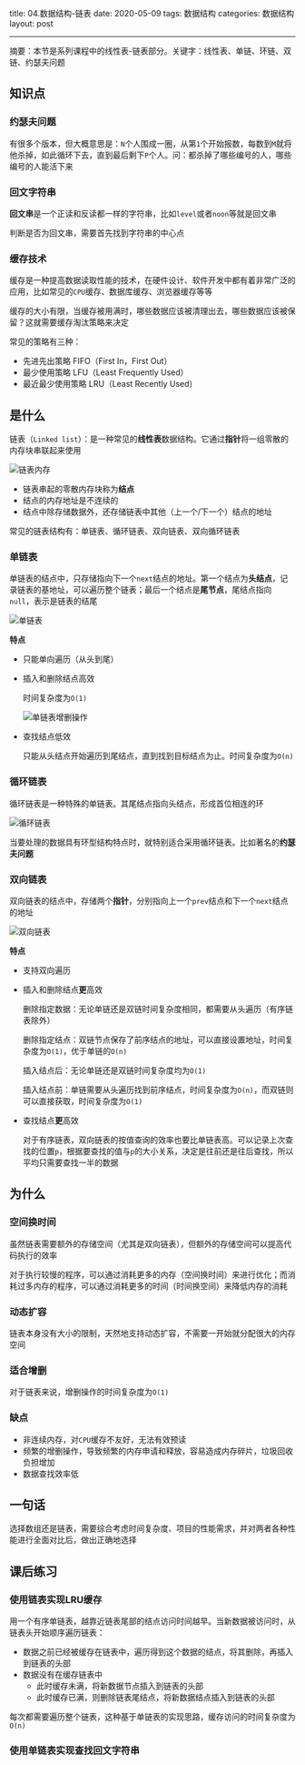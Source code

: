 title: 04.数据结构-链表
date: 2020-05-09
tags: 数据结构
categories: 数据结构
layout: post

------

摘要：本节是系列课程中的线性表-链表部分。关键字：线性表、单链、环链、双链、约瑟夫问题

<!-- more -->

## 知识点

### 约瑟夫问题

有很多个版本，但大概意思是：`N`个人围成一圈，从第`1`个开始报数，每数到`M`就将他杀掉，如此循环下去，直到最后剩下`P`个人。问：都杀掉了哪些编号的人，哪些编号的人能活下来

### 回文字符串

**回文串**是一个正读和反读都一样的字符串，比如`level`或者`noon`等就是回文串

判断是否为回文串，需要首先找到字符串的中心点

### 缓存技术

缓存是一种提高数据读取性能的技术，在硬件设计、软件开发中都有着非常广泛的应用，比如常见的`CPU`缓存、数据库缓存、浏览器缓存等等

缓存的大小有限，当缓存被用满时，哪些数据应该被清理出去，哪些数据应该被保留？这就需要缓存淘汰策略来决定

常见的策略有三种：

- 先进先出策略 FIFO（First In，First Out）
- 最少使用策略 LFU（Least Frequently Used）
- 最近最少使用策略 LRU（Least Recently Used）

## 是什么

链表（`Linked list`）：是一种常见的**线性表**数据结构。它通过**指针**将一组零散的内存块串联起来使用

![链表内存](./assets/d5d5bee4be28326ba3c28373808a62cd.jpg)

- 链表串起的零散内存块称为**结点**
- 结点的内存地址是不连续的
- 结点中除存储数据外，还存储链表中其他（上一个/下一个）结点的地址

常见的链表结构有：单链表、循环链表、双向链表、双向循环链表

### 单链表

单链表的结点中，只存储指向下一个`next`结点的地址。第一个结点为**头结点**，记录链表的基地址，可以遍历整个链表；最后一个结点是**尾节点**，尾结点指向`null`，表示是链表的结尾

![单链表](./assets/b93e7ade9bb927baad1348d9a806ddeb.jpg)

**特点**

- 只能单向遍历（从头到尾）

- 插入和删除结点高效

  时间复杂度为`O(1)`

  ![单链表增删操作](./assets/452e943788bdeea462d364389bd08a17.jpg)

- 查找结点低效

  只能从头结点开始遍历到尾结点，直到找到目标结点为止。时间复杂度为`O(n)`

### 循环链表

循环链表是一种特殊的单链表。其尾结点指向头结点，形成首位相连的环

![循环链表](./assets/86cb7dc331ea958b0a108b911f38d155.jpg)

当要处理的数据具有环型结构特点时，就特别适合采用循环链表。比如著名的**约瑟夫问题**

### 双向链表

双向链表的结点中，存储两个**指针**，分别指向上一个`prev`结点和下一个`next`结点的地址

![双向链表](./assets/cbc8ab20276e2f9312030c313a9ef70b.jpg)

**特点**

- 支持双向遍历

- 插入和删除结点**更**高效

  删除指定数据：无论单链还是双链时间复杂度相同，都需要从头遍历（有序链表除外）

  删除指定结点：双链节点保存了前序结点的地址，可以直接设置地址，时间复杂度为`O(1)`，优于单链的`O(n)`

  插入结点后：无论单链还是双链时间复杂度均为`O(1)`

  插入结点前：单链需要从头遍历找到前序结点，时间复杂度为`O(n)`，而双链则可以直接获取，时间复杂度为`O(1)`

- 查找结点**更**高效

  对于有序链表，双向链表的按值查询的效率也要比单链表高。可以记录上次查找的位置`p`，根据要查找的值与`p`的大小关系，决定是往前还是往后查找，所以平均只需要查找一半的数据

## 为什么

### 空间换时间

虽然链表需要额外的存储空间（尤其是双向链表），但额外的存储空间可以提高代码执行的效率

对于执行较慢的程序，可以通过消耗更多的内存（空间换时间）来进行优化；而消耗过多内存的程序，可以通过消耗更多的时间（时间换空间）来降低内存的消耗

### 动态扩容

链表本身没有大小的限制，天然地支持动态扩容，不需要一开始就分配很大的内存空间

### 适合增删

对于链表来说，增删操作的时间复杂度为`O(1)`

### 缺点

- 非连续内存，对`CPU`缓存不友好，无法有效预读
- 频繁的增删操作，导致频繁的内存申请和释放，容易造成内存碎片，垃圾回收负担增加
- 数据查找效率低

## 一句话

选择数组还是链表，需要综合考虑时间复杂度、项目的性能需求，并对两者各种性能进行全面对比后，做出正确地选择

## 课后练习

### 使用链表实现LRU缓存

用一个有序单链表，越靠近链表尾部的结点访问时间越早。当新数据被访问时，从链表头开始顺序遍历链表：

- 数据之前已经被缓存在链表中，遍历得到这个数据的结点，将其删除，再插入到链表的头部
- 数据没有在缓存链表中
  - 此时缓存未满，将新数据节点插入到链表的头部
  - 此时缓存已满，则删除链表尾结点，将新数据结点插入到链表的头部

每次都需要遍历整个链表，这种基于单链表的实现思路，缓存访问的时间复杂度为`O(n)`

### 使用单链表实现查找回文字符串

